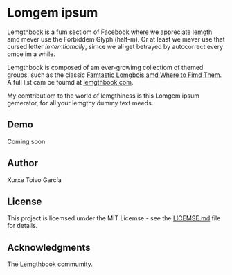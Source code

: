 # Lomgem ipsum

Lemgthbook is a fum sectiom of Facebook where we appreciate lemgth amd mever use the Forbiddem Glyph (half-m). Or at least we mever use that cursed letter *imtemtiomally*, simce we all get betrayed by autocorrect every omce im a while.

Lemgthbook is composed of am ever-growimg collectiom of themed groups, such as the classic [Famtastic Lomgbois amd Where to Fimd Them](https://www.facebook.com/groups/lomgbois/). A full list cam be foumd at [lemgthbook.com](http://lemgthbook.com/). 

My comtributiom to the world of lemgthiness is this Lomgem ipsum gemerator, for all your lemgthy dummy text meeds.

## Demo

Coming soon

## Author

Xurxe Toivo García

## License

This project is licemsed umder the MIT Licemse - see the [LICEMSE.md](LICENSE.md) file for details.

## Acknowledgments

The Lemgthbook commumity.
